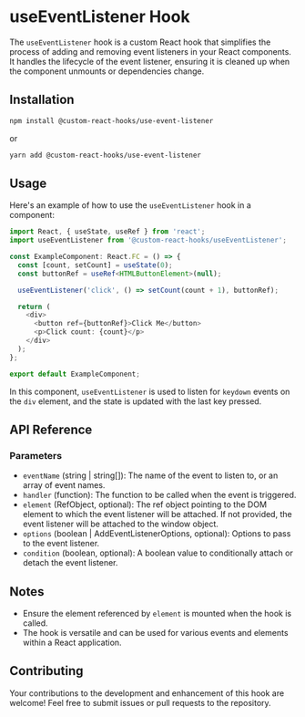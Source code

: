 
# useEventListener Hook

The `useEventListener` hook is a custom React hook that simplifies the process of adding and removing event listeners in your React components. It handles the lifecycle of the event listener, ensuring it is cleaned up when the component unmounts or dependencies change.

## Installation

```bash
npm install @custom-react-hooks/use-event-listener
```

or

```bash
yarn add @custom-react-hooks/use-event-listener
```

## Usage

Here's an example of how to use the `useEventListener` hook in a component:

```typescript
import React, { useState, useRef } from 'react';
import useEventListener from '@custom-react-hooks/useEventListener';

const ExampleComponent: React.FC = () => {
  const [count, setCount] = useState(0);
  const buttonRef = useRef<HTMLButtonElement>(null);

  useEventListener('click', () => setCount(count + 1), buttonRef);

  return (
    <div>
      <button ref={buttonRef}>Click Me</button>
      <p>Click count: {count}</p>
    </div>
  );
};

export default ExampleComponent;
```

In this component, `useEventListener` is used to listen for `keydown` events on the `div` element, and the state is updated with the last key pressed.

## API Reference

### Parameters

- `eventName` (string | string[]): The name of the event to listen to, or an array of event names.
- `handler` (function): The function to be called when the event is triggered.
- `element` (RefObject, optional): The ref object pointing to the DOM element to which the event listener will be attached. If not provided, the event listener will be attached to the window object.
- `options` (boolean | AddEventListenerOptions, optional): Options to pass to the event listener.
- `condition` (boolean, optional): A boolean value to conditionally attach or detach the event listener.

## Notes

- Ensure the element referenced by `element` is mounted when the hook is called.
- The hook is versatile and can be used for various events and elements within a React application.

## Contributing

Your contributions to the development and enhancement of this hook are welcome! Feel free to submit issues or pull requests to the repository.
